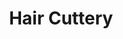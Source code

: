 ---
title: "Hair Cuttery"
url: /fredericksburg/hair-cuttery-southpoint-parkway/
shop: hairdresser
---
